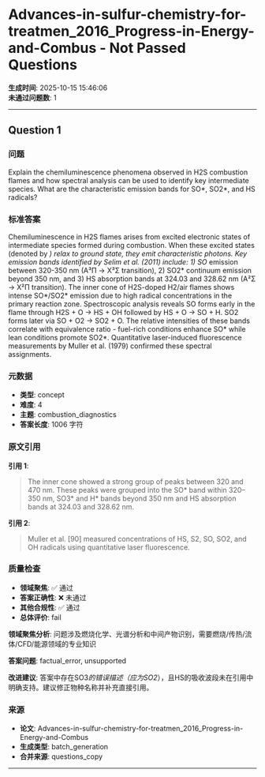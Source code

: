 # Advances-in-sulfur-chemistry-for-treatmen_2016_Progress-in-Energy-and-Combus - Not Passed Questions

**生成时间**: 2025-10-15 15:46:06  
**未通过问题数**: 1

---

## Question 1

### 问题

Explain the chemiluminescence phenomena observed in H2S combustion flames and how spectral analysis can be used to identify key intermediate species. What are the characteristic emission bands for SO*, SO2*, and HS radicals?

### 标准答案

Chemiluminescence in H2S flames arises from excited electronic states of intermediate species formed during combustion. When these excited states (denoted by *) relax to ground state, they emit characteristic photons. Key emission bands identified by Selim et al. (2011) include: 1) SO* emission between 320-350 nm (A³Π → X³Σ transition), 2) SO2* continuum emission beyond 350 nm, and 3) HS absorption bands at 324.03 and 328.62 nm (A²Σ → X²Π transition). The inner cone of H2S-doped H2/air flames shows intense SO*/SO2* emission due to high radical concentrations in the primary reaction zone. Spectroscopic analysis reveals SO forms early in the flame through H2S + O → HS + OH followed by HS + O → SO + H. SO2 forms later via SO + O2 → SO2 + O. The relative intensities of these bands correlate with equivalence ratio - fuel-rich conditions enhance SO* while lean conditions promote SO2*. Quantitative laser-induced fluorescence measurements by Muller et al. (1979) confirmed these spectral assignments.

### 元数据

- **类型**: concept
- **难度**: 4
- **主题**: combustion_diagnostics
- **答案长度**: 1006 字符

### 原文引用

**引用 1**:
> The inner cone showed a strong group of peaks between 320 and 470 nm. These peaks were grouped into the SO* band within 320–350 nm, SO3* and H* bands beyond 350 nm and HS absorption bands at 324.03 and 328.62 nm.

**引用 2**:
> Muller et al. [90] measured concentrations of HS, S2, SO, SO2, and OH radicals using quantitative laser fluorescence.

### 质量检查

- **领域聚焦**: ✅ 通过
- **答案正确性**: ❌ 未通过
- **其他合规性**: ✅ 通过
- **总体评价**: fail

**领域聚焦分析**: 问题涉及燃烧化学、光谱分析和中间产物识别，需要燃烧/传热/流体/CFD/能源领域的专业知识

**答案问题**: factual_error, unsupported

**改进建议**: 答案中存在SO3*的错误描述（应为SO2*），且HS的吸收波段未在引用中明确支持。建议修正物种名称并补充直接引用。

### 来源

- **论文**: Advances-in-sulfur-chemistry-for-treatmen_2016_Progress-in-Energy-and-Combus
- **生成类型**: batch_generation
- **合并来源**: questions_copy

---

